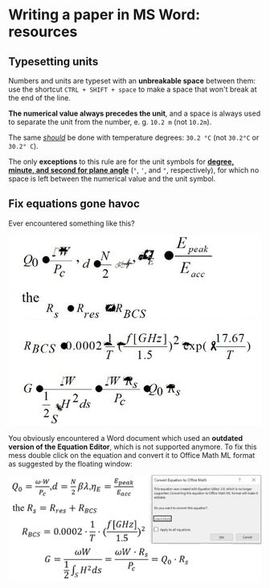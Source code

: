 # Writing a paper in MS Word: resources

## Typesetting units

Numbers and units are typeset with an **unbreakable space** between them: use the shortcut `CTRL + SHIFT + space` to make a space that won't break at the end of the line.

**The numerical value always precedes the unit**, and a space is always used to separate the unit from the number, e. g. `10.2 m` (not `10.2m`).

The same [*should*](https://en.wikipedia.org/wiki/Degree_symbol#Typography) be done with temperature degrees: `30.2 °C` (not `30.2°C` or `30.2° C`).

The only **exceptions** to this rule are for the unit symbols for [**degree, minute, and second for plane angle**](https://en.wikipedia.org/wiki/Degree_symbol#Typography) (`°`, `'`, and `"`, respectively), for which no space is left between the numerical value and the unit symbol.

## Fix equations gone havoc

Ever encountered something like this?

![](img/word_eq_broken.png)

You obviously encountered a Word document which used an **outdated version of the Equation Editor**, which is not supported anymore. To fix this mess double click on the equation and convert it to Office Math ML format as suggested by the floating window:

![](img/word_eq_fixed.png)


